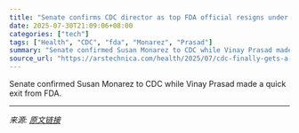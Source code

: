 ```yaml
---
title: "Senate confirms CDC director as top FDA official resigns under political pressure"
date: 2025-07-30T21:09:06+08:00
categories: ["tech"]
tags: ["Health", "CDC", "fda", "Monarez", "Prasad"]
summary: "Senate confirmed Susan Monarez to CDC while Vinay Prasad made a quick exit from FDA."
source_url: "https://arstechnica.com/health/2025/07/cdc-finally-gets-a-director-fdas-top-vaccine-regulator-exits-under-pressure/"
---
```


Senate confirmed Susan Monarez to CDC while Vinay Prasad made a quick exit from FDA.

---

*来源: [原文链接](https://arstechnica.com/health/2025/07/cdc-finally-gets-a-director-fdas-top-vaccine-regulator-exits-under-pressure/)*
